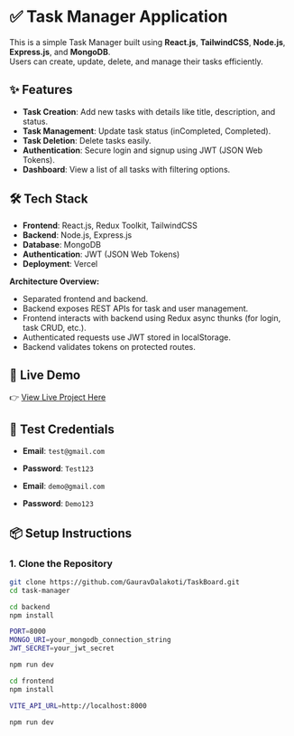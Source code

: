 # ✅ Task Manager Application

This is a simple Task Manager built using **React.js**, **TailwindCSS**, **Node.js**, **Express.js**, and **MongoDB**.  
Users can create, update, delete, and manage their tasks efficiently.

## ✨ Features

- **Task Creation**: Add new tasks with details like title, description, and status.
- **Task Management**: Update task status (inCompleted, Completed).
- **Task Deletion**: Delete tasks easily.
- **Authentication**: Secure login and signup using JWT (JSON Web Tokens).
- **Dashboard**: View a list of all tasks with filtering options.

## 🛠 Tech Stack

- **Frontend**: React.js, Redux Toolkit, TailwindCSS
- **Backend**: Node.js, Express.js
- **Database**: MongoDB
- **Authentication**: JWT (JSON Web Tokens)
- **Deployment**: Vercel 

**Architecture Overview:**
- Separated frontend and backend.
- Backend exposes REST APIs for task and user management.
- Frontend interacts with backend using Redux async thunks (for login, task CRUD, etc.).
- Authenticated requests use JWT stored in localStorage.
- Backend validates tokens on protected routes.

## 🚀 Live Demo

👉 [View Live Project Here](https://its-taskboard.vercel.app)

## 🧪 Test Credentials

- **Email**: `test@gmail.com`
- **Password**: `Test123`

- **Email**: `demo@gmail.com`
- **Password**: `Demo123`

## 📦 Setup Instructions

### 1. Clone the Repository

```bash
git clone https://github.com/GauravDalakoti/TaskBoard.git
cd task-manager

cd backend
npm install

PORT=8000
MONGO_URI=your_mongodb_connection_string
JWT_SECRET=your_jwt_secret

npm run dev

cd frontend
npm install

VITE_API_URL=http://localhost:8000

npm run dev
